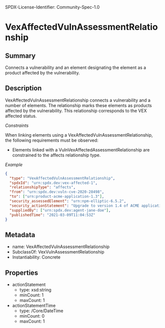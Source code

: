 SPDX-License-Identifier: Community-Spec-1.0

# VexAffectedVulnAssessmentRelationship

## Summary

Connects a vulnerability and an element designating the element as a product
affected by the vulnerability.

## Description

VexAffectedVulnAssessmentRelationship connects a vulnerability and a number of
elements. The relationship marks these elements as products affected by the
vulnerability. This relationship corresponds to the VEX affected status.

*Constraints*

When linking elements using a VexAffectedVulnAssessmentRelationship, the
following requirements must be observed:

- Elements linked with a VulnVexAffectedAssessmentRelationship are constrained
  to the affects relationship type.

*Example*

```json
{
  "type": "VexAffectedVulnAssessmentRelationship",
  "spdxId": "urn:spdx.dev:vex-affected-1",
  "relationshipType": "affects",
  "from": "urn:spdx.dev:vuln-cve-2020-28498",
  "to": ["urn:product-acme-application-1.3"],
  "security_assessedElement": "urn:npm-elliptic-6.5.2",
  "security_actionStatement": "Upgrade to version 1.4 of ACME application.",
  "suppliedBy": ["urn:spdx.dev:agent-jane-doe"],
  "publishedTime": "2021-03-09T11:04:53Z"
}
```

## Metadata

- name: VexAffectedVulnAssessmentRelationship
- SubclassOf: VexVulnAssessmentRelationship
- Instantiability: Concrete

## Properties

- actionStatement
  - type: xsd:string
  - minCount: 1
  - maxCount: 1
- actionStatementTime
  - type: /Core/DateTime
  - minCount: 0
  - maxCount: 1
